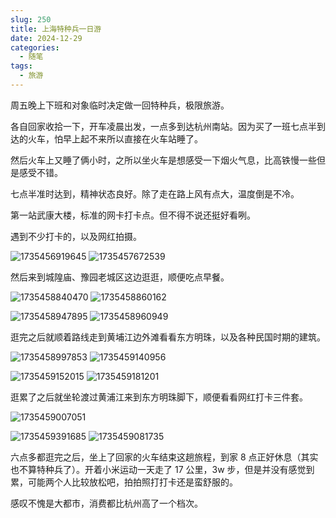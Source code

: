 ```yaml
---
slug: 250
title: 上海特种兵一日游
date: 2024-12-29
categories:
  - 随笔
tags:
  - 旅游
---
```


<style>
.post-content img{width:49%;}
@media(max-width:768px){.post-content img{width:100%;}}
</style>

周五晚上下班和对象临时决定做一回特种兵，极限旅游。

各自回家收拾一下，开车凌晨出发，一点多到达杭州南站。因为买了一班七点半到达的火车，怕早上起不来所以直接在火车站睡了。

然后火车上又睡了俩小时，之所以坐火车是想感受一下烟火气息，比高铁慢一些但是感受不错。

七点半准时达到，精神状态良好。除了走在路上风有点大，温度倒是不冷。

第一站武康大楼，标准的网卡打卡点。但不得不说还挺好看咧。

遇到不少打卡的，以及网红拍摄。

![1735456919645](https://imgurl.zishu.me/2024/12/1735456919645.webp)
![1735457672539](https://imgurl.zishu.me/2024/12/1735457672539.webp)

然后来到城隍庙、豫园老城区这边逛逛，顺便吃点早餐。

![1735458840470](https://imgurl.zishu.me/2024/12/1735458840470.webp)
![1735458860162](https://imgurl.zishu.me/2024/12/1735458860162.webp)

![1735458947895](https://imgurl.zishu.me/2024/12/1735458947895.webp)
![1735458960949](https://imgurl.zishu.me/2024/12/1735458960949.webp)

逛完之后就顺着路线走到黄埔江边外滩看看东方明珠，以及各种民国时期的建筑。

![1735458997853](https://imgurl.zishu.me/2024/12/1735458997853.webp)
![1735459140956](https://imgurl.zishu.me/2024/12/1735459140956.webp)

![1735459152015](https://imgurl.zishu.me/2024/12/1735459152015.webp)
![1735459181201](https://imgurl.zishu.me/2024/12/1735459181201.webp)

逛累了之后就坐轮渡过黄浦江来到东方明珠脚下，顺便看看网红打卡三件套。

![1735459007051](https://imgurl.zishu.me/2024/12/1735459007051.webp)

![1735459391685](https://imgurl.zishu.me/2024/12/1735459391685.webp)
![1735459081735](https://imgurl.zishu.me/2024/12/1735459081735.webp)

六点多都逛完之后，坐上了回家的火车结束这趟旅程，到家 8 点正好休息（其实也不算特种兵了）。开着小米运动一天走了 17 公里，3w 步，但是并没有感觉到累，可能两个人比较放松吧，拍拍照打打卡还是蛮舒服的。

感叹不愧是大都市，消费都比杭州高了一个档次。
